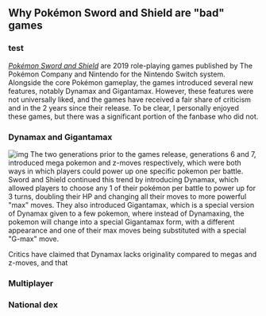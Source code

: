 ## Why Pokémon Sword and Shield are "bad" games
### test
[*Pokémon Sword and Shield*](https://swordshield.pokemon.com/en-us/) are 2019 role-playing games published by The Pokémon Company and Nintendo for the Nintendo Switch system. Alongside the core Pokémon gameplay, the games introduced several new features, notably Dynamax and Gigantamax. However, these features were not universally liked, and the games have received a fair share of criticism and in the 2 years since their release.  To be clear, I personally enjoyed these games, but there was a significant portion of the fanbase who did not.
### Dynamax and Gigantamax
![img](https://imgix.bustle.com/inverse/be/e6/35/f1/e16a/49d1/8cf9/c42d06265d40/gigantamax-pikachu-enters-the-arena-inpokmon-sword-and-shield.jpeg?w=1200&h=630&fit=crop&crop=faces&fm=jpg)
The two generations prior to the games release, generations 6 and 7, introduced mega pokemon and z-moves respectively, which were both ways in which players could power up one specific pokemon per battle. Sword and Shield continued this trend by introducing Dynamax, which allowed players to choose any 1 of their pokémon per battle to power up for 3 turns, doubling their HP and changing all their moves to more powerful "max" moves. They also introduced Gigantamax, which is a special version of Dynamax given to a few pokemon, where instead of Dynamaxing, the pokemon will change into a special Gigantamax form, with a different appearance and one of their max moves being substituted with a special "G-max" move.

Critics have claimed that Dynamax lacks originality compared to megas and z-moves, and that

### Multiplayer
### National dex
